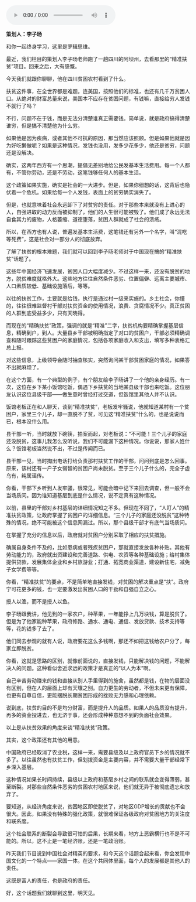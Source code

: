 <audio src="http://igetoss.cdn.igetget.com/mp3/201711/29/201711292131355091351778.mp3" controls="controls">您的浏览器不支持 audio 标签。</audio><p><b>策划人：李子旸</b></p><!--?xml version="1.0" encoding="UTF-8"?--> <p>和你一起终身学习，这里是罗辑思维。</p><p>最近，我们栏目的策划人李子旸老师跑了一趟四川的阿坝州，去看那里的“精准扶贫”项目。回来之后，大有感慨。</p><p>今天我们就跟你聊聊，他在四川贫困农村看到了什么。</p><p>扶贫这件事，在全世界都是难题。连美国，按照他们的标准，也还有几千万贫困人口。从绝对的财富总量来说，美国本不应存在贫困问题，有钱嘛，直接给穷人发钱不就行了吗？</p><p>不行，问题不在于钱，而是无法分清楚谁真正需要钱。简单说，就是政府搞得清楚谁穷，但是搞不清楚他为什么穷。</p><p>如果他是因为疾病，或者其他不可抗的原因，那当然应该照顾。但是如果他就是因为好吃懒做呢？如果是这种情况，发钱也没用，发多少花多少，他还是贫穷，问题还是没解决。</p><p>确实，这两年西方有一个思潮，提倡无差别地给公民发基本生活费用。每一个人都有，不管你劳动，还是不劳动，这笔钱够任何人的基本生活。</p><p>这个政策如果实施，确实是社会的一大进步。但是，如果你细想的话，这背后也隐伏着一个危机。如果给每一个人发钱，表面上的贫穷确实消失了。</p><p>但是，也就意味着社会永远卸下了对贫穷的责任。对于那些本来就没有上进心的人，自强进取的动力反而被抑制了，他们的人生很可能被毁了。他们成了永远无法自食其力的废物，人格萎缩、道德堕落，贫困人群就成了社会的溃疡。</p><p>所以，在西方也有人说，普遍发基本生活费，这笔钱还有另外一个名字，叫“混吃等死费”，这是社会对一部分人的彻底放弃。</p><p>了解了扶贫的根本难题，我们就可以回到李子旸老师对于中国现在搞的“精准扶贫”话题了。</p><p>这些年中国经济飞速发展，贫困人口大幅度减少。不过这样一来，还没有脱贫的地方，脱贫难度就格外大。这些地方往往自然条件恶劣、位置偏僻、远离主要城市、人口素质较低、基础设施落后，等等。</p><p>以往的扶贫工作，主要就是给钱，执行是通过村一级来实施的。乡土社会，你懂的，往往很难监督村干部对扶贫资金的使用情况，浪费、贪腐情况不少。真正贫困的人群到底受益多少，只有天晓得。</p><p>而现在的“精确扶贫”政策，强调的就是“精准”二字，扶贫机构要精确掌握基层信息，精确到户，到人。大量县乡干部被明确指定了对口的贫困户，干部必须精确调查和随时跟踪这些贫困户的家庭情况，包括各项家庭收入和支出，填写多种表格汇总上报。</p><p>对这些信息，上级领导会随时抽查核实，突然询问某干部贫困家庭的情况，如果答不出就麻烦了。</p><p>在这个方面，有一个典型的例子，有个朋友给李子旸讲了一个他的亲身经历。有一次，这位在乡下某小饭馆吃饭，偶遇下乡扶贫的当地某县级干部也来吃饭。这位朋友认识这位县级干部——做生意时曾经打过交道，但饭馆里其他人并不认识。</p><p>饭馆老板正在和人聊天，谈到“精准扶贫”，老板发牢骚说，他就知道某村有一个贫困户，家里三个儿子，却一直脱不了贫，可见这“精准扶贫”什么的，也是说说而已，根本没什么用。</p><p>县干部一听，当时就放下碗筷，拍案而起，对老板说：“不可能！三个儿子的家庭还没脱贫，这事儿我怎么没听说，我们不可能漏下这种情况。你说说，那家人姓什么？饭馆老板当然说不出，不过是传闻而已。</p><p>县干部一见，当时掏出电话打给负责那村扶贫工作的干部，问问到底是怎么回事。原来，该村还有一户子女弱智的贫困户尚未脱贫。至于三个儿子什么的，完全子虚乌有，纯属谣传。</p><p>你看，干部下乡听到人发牢骚，很常见，可能会暗中记下来回去调查，但一般不会当场质问。因为谁知道基层到底是什么情况，说不定真有这种情况。</p><p>以前，县里的干部对乡村基层的详细情况知之不多。但现在不同了，“人盯人”的精准扶贫政策，让政府掌握了贫困户的详细信息。“三个儿子的家庭还没脱贫”这种特殊的情况，绝不可能被这个信息网漏过。所以，那个县级干部才有底气当场质问。</p><p>在掌握了充分的信息以后，政府就对贫困户分别采取了相应的扶贫措施。</p><p>确属自身条件不及的，比如患病或者残疾贫困户，那就直接发放各种补贴。其他有劳动能力的，政府就出资建设和完善道路、供电、农资等各种基础设施；给村集体提供贷款，发展集体企业和乡村旅游业；打通、拓宽商业渠道，建设新住宅，减免子女学费等等。</p><p>你看，“精准扶贫”的要点，不是简单地直接发钱，对贫困的解决重点是“扶”。政府宁可花更多的钱，也一定要激发出贫困人口的干劲和自强自立之心。</p><p>授人以渔，而不是授人以鱼。</p><p>李子旸跟我讲，他见到的一家农户，种苹果，一年能挣上几万块钱，算是脱贫了。但是为了他家能种苹果，政府修路、通水、通电、通信、发放贷款、技术支持等等，花的钱多了去了。</p><p>他们同去参观的就有人说，政府要花这么多钱啊，那还不如把这钱给农户分了，每家立即脱贫。</p><p>你看，这就是思路的区别，就像前面说的，直接发钱，只能解决钱的问题，不能解决人的问题。这种看似舍近求远的政策才是真正的“以人为本”啊。</p><p>自己辛苦劳动赚来的钱和直接从别人手里得到的施舍，虽然都是钱，在物的层面没有区别，但在人的层面上却有天壤之别。自力更生的劳动者，不但未来更有保障，也更有自尊自信，更能摆脱长期贫困形成的挫败无力感和心理依赖。</p><p>说到底，扶贫的目的不是均分财富，而是提升人的品质。如果人的品质没有提升，再多的资金投进去，也无济于事，还会形成种种意想不到的负面社会效果。</p><p>以上是从扶贫效果的角度来谈“精准扶贫”政策。</p><p>其实，这个政策还有其他的用意。</p><p>中国政府已经取消了农业税，这样一来，需要县级及以上政府官员下乡的情况就不多了。以往虽然也有扶贫工作，但划拨资金是主要内容，并不需要大量干部经常下乡深入基层。</p><p>这种情况如果长时间持续，县级以上政府和基层乡村之间的联系就会变得薄弱，甚至断裂。对那些自然条件恶劣的贫困农村地区来说，他们就无异于被彻底遗忘和放弃了。</p><p>要知道，从经济角度来说，贫困地区即使脱贫了，对地区GDP增长的贡献也不会很大。因此，如果没有特殊的强化政策，就很难保证各级政府对贫困地方的关注度和联系度。</p><p>这个社会联系的断裂会导致很可怕的后果，长期来看，地方上恶霸横行也不是不可能的。所以，这不止是一笔经济账，还是一笔政治账。</p><p>昨天我们节目说到中国社会对精英的要求，和今天这个话题合起来看，你会发现中国文化的一个特点——家国一体。在这个共同体里面，每个人的发展都是其他人的责任。</p><p>这既是富人的责任，也是政府的责任。</p><p>好，这个话题我们就聊到这里，明天见。</p>